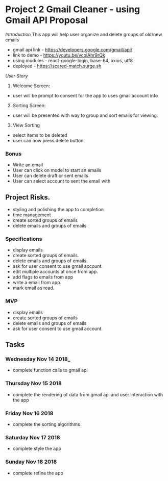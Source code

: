 # Project 2 Gmail Cleaner - using Gmail API Proposal

_Introduction_
This app will help user organize and delete groups of old/new emails
- gmail api link - https://developers.google.com/gmail/api/
- link to demo - https://youtu.be/vcoiAhr9rQk
- using modules - react-google-login, base-64, axios, utf8
- deployed - https://scared-match.surge.sh

_User Story_
1) Welcome Screen:  
- user will be prompt to consent for the app to uses gmail account info
2) Sorting Screen:
- user will be presented with way to group and sort emails for viewing.
3) View Sorting
- select items to be deleted
- user can now press delete button
### Bonus
- Write an email
- User can click on model to start an emails
- User can delete draft or sent emails
- User can select account to sent the email with


## Project Risks.
- styling and polishing the app to completion
- time management
- create sorted groups of emails
- delete emails and groups of emails

### Specifications
- display emails
- create sorted groups of emails.
- delete emails and groups of emails.
- ask for user consent to use gmail account.
- edit multiple accounts at once from app.
- add flags to emails from app
- write a email from app.
- mark email as read.

### MVP
- display emails
- create sorted groups of emails
- delete emails and groups of emails
- ask for user consent to use gmail account.

## Tasks
### Wednesday Nov 14 2018_
- complete function calls to gmail api
### Thursday Nov 15 2018
- complete the rendering of data from gmail api and user interaction with the app
### Friday Nov 16 2018
- complete the sorting algorithms
### Saturday Nov 17 2018
- complete style the app
### Sunday Nov 18 2018
- complete refine the app

```javascript

```

